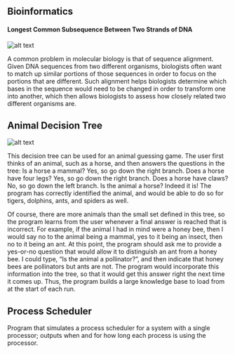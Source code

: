 ## Bioinformatics

#### Longest Common Subsequence Between Two Strands of DNA

![alt text](https://github.com/AustinMoninger/programming-practice-2017/blob/master/images/Sequence.png)

A common problem in molecular biology is that of sequence alignment. Given DNA
sequences from two different organisms, biologists often want to match up similar portions of
those sequences in order to focus on the portions that are different. Such alignment helps
biologists determine which bases in the sequence would need to be changed in order to
transform one into another, which then allows biologists to assess how closely related two
different organisms are.


## Animal Decision Tree

![alt text](https://github.com/AustinMoninger/programming-practice-2017/blob/master/images/DecisionTree.png)

This decision tree can be used for an animal guessing game. The user first thinks of an animal, such as a horse, and then answers the questions in the tree: Is a horse a mammal? Yes, so go down the right branch. Does a horse have four legs? Yes, so go down the right branch. Does a horse have claws? No, so go down the left branch. Is the animal a horse? Indeed it is! The program has correctly identified the animal, and would be able to do so for tigers, dolphins, ants, and spiders as well.

Of course, there are more animals than the small set defined in this tree, so the program learns from the user whenever a final answer is reached that is incorrect. For example, if the animal I had in mind were a honey bee, then I would say no to the animal being a mammal, yes to it being an insect, then no to it being an ant. At this point, the program should ask me to provide a yes-or-no question that would allow it to distinguish an ant from a honey bee. I could type, “Is the animal a pollinator?”, and then indicate that honey bees are pollinators but ants are not. The program would incorporate this information into the tree, so that it would get this answer right the next time it comes up. Thus, the program builds a large knowledge base to load from at the start of each run.


## Process Scheduler

Program that simulates a process scheduler for a system with a single processor; outputs when and for how long each process is using the processor.

